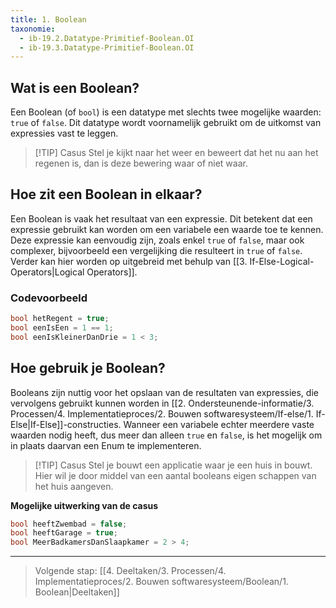 ```yaml
---
title: 1. Boolean
taxonomie:
  - ib-19.2.Datatype-Primitief-Boolean.OI
  - ib-19.3.Datatype-Primitief-Boolean.OI
---
```


## Wat is een Boolean?
Een Boolean (of `bool`) is een datatype met slechts twee mogelijke waarden: `true` of `false`. Dit datatype wordt voornamelijk gebruikt om de uitkomst van expressies vast te leggen.

> [!TIP] Casus
> Stel je kijkt naar het weer en beweert dat het nu aan het regenen is, dan is deze bewering waar of niet waar.

## Hoe zit een Boolean in elkaar?
Een Boolean is vaak het resultaat van een expressie. Dit betekent dat een expressie gebruikt kan worden om een variabele een waarde toe te kennen. Deze expressie kan eenvoudig zijn, zoals enkel `true` of `false`, maar ook complexer, bijvoorbeeld een vergelijking die resulteert in `true` of `false`. Verder kan hier worden op uitgebreid met behulp van [[3. If-Else-Logical-Operators|Logical Operators]].

### Codevoorbeeld
```C#
bool hetRegent = true;
bool eenIsEen = 1 == 1;
bool eenIsKleinerDanDrie = 1 < 3;
```

## Hoe gebruik je Boolean?
Booleans zijn nuttig voor het opslaan van de resultaten van expressies, die vervolgens gebruikt kunnen worden in [[2. Ondersteunende-informatie/3. Processen/4. Implementatieproces/2. Bouwen softwaresysteem/If-else/1. If-Else|If-Else]]-constructies. 
Wanneer een variabele echter meerdere vaste waarden nodig heeft, dus meer dan alleen `true` en `false`, is het mogelijk om in plaats daarvan een Enum te implementeren.

> [!TIP] Casus
>Stel je bouwt een applicatie waar je een huis in bouwt. Hier wil je door middel van een aantal booleans eigen schappen van het huis aangeven.

**Mogelijke uitwerking van de casus**
```C#
bool heeftZwembad = false;
bool heeftGarage = true;
bool MeerBadkamersDanSlaapkamer = 2 > 4;
```

---

> Volgende stap: [[4. Deeltaken/3. Processen/4. Implementatieproces/2. Bouwen softwaresysteem/Boolean/1. Boolean|Deeltaken]] 
